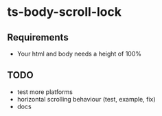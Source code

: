 # ts-body-scroll-lock

## Requirements
- Your html and body needs a height of 100%

## TODO
- test more platforms
- horizontal scrolling behaviour (test, example, fix)
- docs
